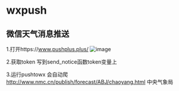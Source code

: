 # wxpush
## 微信天气消息推送

1.打开https://www.pushplus.plus/
![image](https://user-images.githubusercontent.com/45934872/186588423-7dba8973-815d-407c-acd4-7949bb0dc904.png)

2.获取token 写到send_notice函数token变量上

3.运行pushtowx 会自动爬 http://www.nmc.cn/publish/forecast/ABJ/chaoyang.html 中央气象局
